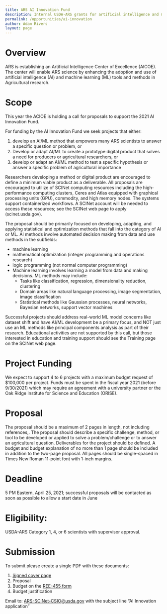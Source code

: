 ```yaml
---
title: ARS AI Innovation Fund
description: Internal USDA-ARS grants for artificial intelligence and machine learning projects
permalink: /opportunities/ai-innovation
author: Adam Rivers
layout: page
---
```



# Overview

ARS is establishing an Artificial Intelligence Center of Excellence (AICOE).  The center will enable ARS science by enhancing the adoption and use of artificial intelligence (AI) and machine learning (ML) tools and methods in Agricultural research.

# Scope

This year the ACIOE is holding a call for proposals to support the 2021 AI Innovation Fund.

For funding by the AI Innovation Fund we seek projects that either:

1.	develop an AI/ML method that empowers many ARS scientists to answer a specific question or problem, or
2.	Develop or adapt AI/ML to create a prototype digital product that solves a need for producers or agricultural researchers, or
3.	develop or adapt an AI/ML method to test a specific hypothesis or answer a specific problem of agricultural importance


Researchers developing a method or digital product are encouraged to define a minimum viable product as a deliverable. All proposals are encouraged to utilize of SCINet computing resources including the high-performance computing clusters, Ceres and Atlas equipped with graphical processing units (GPU), commodity, and high memory nodes. The systems support containerized workflows. A SCINet account will be needed to access these resources; see the SCINet web page to apply (scinet.usda.gov).

The proposal should be primarily focused on developing, adapting, and applying statistical and optimization methods that fall into the category of AI or ML. AI methods involve automated decision making from data and use methods in the subfields:

* machine learning
* mathematical optimization (integer programming and operations research)
* logic programming (not normal computer programming)
* Machine learning involves learning a model from data and making decisions. ML methods may include:
  * Tasks like classification, regression, dimensionality reduction, clustering
  * Domain areas like natural language processing, image segmentation, image classification
  * Statistical methods like Gaussian processes, neural networks, Bayesian networks, support vector machines

 Successful projects should address real-world ML model concerns like dataset shift and have AI/ML development be a primary focus, and NOT just use an ML methods like principal components analysis as part of their research. Educational activities are not supported by this call, but those interested in education and training support should see the Training page on the SCINet web page.

# Project Funding

We expect to support 4 to 6 projects with a maximum budget request of $100,000 per project. Funds must be spent in the fiscal year 2021 (before 9/30/2021) which may require an agreement with a university partner or the Oak Ridge Institute for Science and Education (ORISE).

# Proposal

The proposal should be a maximum of 2 pages in length, not including references,. The proposal should describe a specific challenge, method, or tool to be developed or applied to solve a problem/challenge or to answer an agricultural question. Deliverables for the project should be defined. A budget and budget explanation of no more than 1 page should be included in addition to the two-page proposal. All pages should be single-spaced in Times New Roman 11-point font with 1-inch margins.

# Deadline

5 PM Eastern, April 25, 2021; successful proposals will be contacted as soon as possible to allow a start date in June

# Eligibility:

USDA-ARS Category 1, 4, or 6 scientists with supervisor approval.

# Submission

To submit please create a single PDF with these documents:

1.	[Signed cover page](/assets/docs/AIInnovationCoverPage.pdf)
2.	Proposal
3.	Budget on the [REE-455 form](https://axon.ars.usda.gov/FMAD/Documents/REE-454%20-%20Agreement%20Budget%20112018.xls)
4.	Budget justification

Email to: <ARS-SCINet-CSIO@usda.gov> with the subject line “AI Innovation application”
